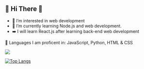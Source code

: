 ## 👋 Hi There 👋 
- 👀 I’m interested in web development
- 🌱 I’m currently learning Node.js and web development.
- ➡️ I will learn React.js after learning back-end web development

👑 Languages I am proficent in: JavaScript, Python, HTML & CSS

<img src="https://github-readme-stats.vercel.app/api?username=MarcAlKareh&&show_icons=true&theme=dark&title_color=ffffff&icon_color=bb2acf&text_color=daf7dc&bg_color=151515" />

[![Top Langs](https://github-readme-stats.vercel.app/api/top-langs/?username=MarcAlKareh&layout=compact)](https://github.com/anuraghazra/github-readme-stats)
